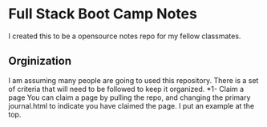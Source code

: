 # Full Stack Boot Camp Notes
I created this to be a opensource notes repo for my fellow classmates.

## Orginization
I am assuming many people are going to used this repository. There is a set of criteria that will need to be followed to keep it organized.
	*1- Claim a page
		You can claim a page by pulling the repo, and changing the primary journal.html to indicate you have claimed the page. I put an example at the top.